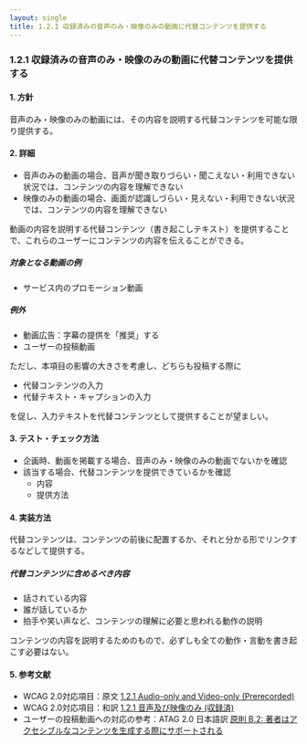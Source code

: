```yaml
---
layout: single
title: 1.2.1 収録済みの音声のみ・映像のみの動画に代替コンテンツを提供する
---
```


### 1.2.1 収録済みの音声のみ・映像のみの動画に代替コンテンツを提供する

#### 1. 方針

音声のみ・映像のみの動画には、その内容を説明する代替コンテンツを可能な限り提供する。

#### 2. 詳細

- 音声のみの動画の場合、音声が聞き取りづらい・聞こえない・利用できない状況では、コンテンツの内容を理解できない
- 映像のみの動画の場合、画面が認識しづらい・見えない・利用できない状況では、コンテンツの内容を理解できない

動画の内容を説明する代替コンテンツ（書き起こしテキスト）を提供することで、これらのユーザーにコンテンツの内容を伝えることができる。

##### 対象となる動画の例

- サービス内のプロモーション動画


##### 例外

- 動画広告：字幕の提供を「推奨」する
- ユーザーの投稿動画

ただし、本項目の影響の大きさを考慮し、どちらも投稿する際に

- 代替コンテンツの入力
- 代替テキスト・キャプションの入力

を促し、入力テキストを代替コンテンツとして提供することが望ましい。


#### 3. テスト・チェック方法

- 企画時、動画を掲載する場合、音声のみ・映像のみの動画でないかを確認
- 該当する場合、代替コンテンツを提供できているかを確認
  - 内容
  - 提供方法


#### 4. 実装方法

代替コンテンツは、コンテンツの前後に配置するか、それと分かる形でリンクするなどして提供する。

##### 代替コンテンツに含めるべき内容

- 話されている内容
- 誰が話しているか
- 拍手や笑い声など、コンテンツの理解に必要と思われる動作の説明

コンテンツの内容を説明するためのもので、必ずしも全ての動作・言動を書き起こす必要はない。


#### 5. 参考文献

- WCAG 2.0対応項目：原文 [1.2.1 Audio-only and Video-only (Prerecorded)](https://www.w3.org/TR/2008/REC-WCAG20-20081211/#media-equiv)
- WCAG 2.0対応項目：和訳 [1.2.1 音声及び映像のみ (収録済)](http://waic.jp/docs/WCAG20/Overview.html#media-equiv)
- ユーザーの投稿動画への対応の参考：ATAG 2.0 日本語訳 [原則 B.2: 著者はアクセシブルなコンテンツを生成する際にサポートされる](https://fukumotoy.github.io/atag20-ja/#principle_b2)
